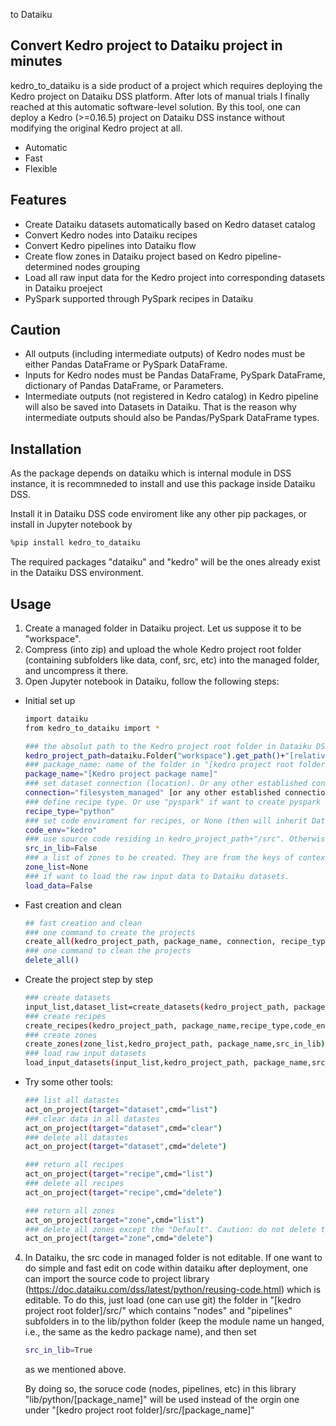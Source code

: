 
 to Dataiku
## Convert Kedro project to Dataiku project in minutes

kedro_to_dataiku is a side product of a project which requires deploying the Kedro project on Dataiku DSS platform. After lots of manual trials I finally reached at this automatic software-level solution. By this tool, one can deploy a Kedro (>=0.16.5) project on Dataiku DSS instance without modifying the original Kedro project at all.  

- Automatic
- Fast
- Flexible

## Features
- Create Dataiku datasets automatically based on Kedro dataset catalog
- Convert Kedro nodes into Dataiku recipes 
- Convert Kedro pipelines into Dataiku flow
- Create flow zones in Dataiku project based on Kedro pipeline-determined nodes grouping 
- Load all raw input data for the Kedro project into corresponding datasets in Dataiku proeject 
- PySpark supported through PySpark recipes in Dataiku 

## Caution 
- All outputs (including intermediate outputs) of Kedro nodes must be either Pandas DataFrame or PySpark DataFrame.
- Inputs for Kedro nodes must be Pandas DataFrame, PySpark DataFrame, dictionary of Pandas DataFrame, or Parameters. 
- Intermediate outputs (not registered in Kedro catalog) in Kedro pipeline will also be saved into Datasets in Dataiku. That is the reason why intermediate outputs should also be Pandas/PySpark DataFrame types. 

## Installation

As the package depends on dataiku which is internal module in DSS instance, it is recommneded to install and use this package inside Dataiku DSS. 

Install it in Dataiku DSS code enviroment like any other pip packages, or install in Jupyter notebook by
```sh
%pip install kedro_to_dataiku
```

The required packages "dataiku" and "kedro" will be the ones already exist in the Dataiku DSS environment. 

## Usage
1. Create a managed folder in Dataiku project. Let us suppose it to be "workspace".
2. Compress (into zip) and upload the whole Kedro project root folder (containing subfolders like data, conf, src, etc) into the managed folder, and uncompress it there.
3. Open Jupyter notebook in Dataiku, follow the following steps:

* Initial set up
    ```sh
    import dataiku
    from kedro_to_dataiku import *
    
    ### the absolut path to the Kedro project root folder in Dataiku DSS filesystem.
    kedro_project_path=dataiku.Folder("workspace").get_path()+"[relative path of the kedro project root folder]"
    ### package_name: name of the folder in "[kedro project root folder]/src/" which contains "nodes" and "pipelines" subfolders
    package_name="[Kedro project package name]"
    ### set dataset connection (location). Or any other established connections (like S3) in Dataiku DSS.
    connection="filesystem_managed" [or any other established connections (like S3) in Dataiku DSS]
    ### define recipe type. Or use "pyspark" if want to create pyspark recipes. 
    recipe_type="python" 
    ### set code enviroment for recipes, or None (then will inherit Dataiku project default code enviroment)
    code_env="kedro" 
    ### use source code residing in kedro_project_path+"/src". Otherwise, if True, will use source code imported as Dataiku python library -- this option will enable us to edit the soruce code residing in library.
    src_in_lib=False 
    ### a list of zones to be created. They are from the keys of context.pipelines in the Kedro project. Example: ["int","primary","master","master_ds","modeling"]. Or just keep it as None so tht no zones will be created automatically.
    zone_list=None
    ### if want to load the raw input data to Dataiku datasets. 
    load_data=False
    ```
* Fast creation and clean
    ```sh
    ## fast creation and clean
    ### one command to create the projects
    create_all(kedro_project_path, package_name, connection, recipe_type,code_env,zone_list,load_data=False,src_in_lib=False)
    ### one command to clean the projects
    delete_all()
    ```
* Create the project step by step
    ```sh
    ### create datasets
    input_list,dataset_list=create_datasets(kedro_project_path, package_name,connection,format_type,src_in_lib)
    ### create recipes
    create_recipes(kedro_project_path, package_name,recipe_type,code_env,src_in_lib)
    ### create zones
    create_zones(zone_list,kedro_project_path, package_name,src_in_lib)
    ### load raw input datasets
    load_input_datasets(input_list,kedro_project_path, package_name,src_in_lib)
    ```

* Try some other tools:
    ```sh
    ### list all datastes
    act_on_project(target="dataset",cmd="list")
    ### clear data in all datastes
    act_on_project(target="dataset",cmd="clear")
    ### delete all datastes
    act_on_project(target="dataset",cmd="delete")
    
    ### return all recipes
    act_on_project(target="recipe",cmd="list")
    ### delete all recipes
    act_on_project(target="recipe",cmd="delete")
    
    ### return all zones
    act_on_project(target="zone",cmd="list")
    ### delete all zones except the "Default". Caution: do not delete this Default zone otherwise the project flow will corrupt.
    act_on_project(target="zone",cmd="delete")
    ```

4. In Dataiku, the src code in managed folder is not editable. If one want to do simple and fast edit on code within dataiku after deployment, one can import the source code to project library (https://doc.dataiku.com/dss/latest/python/reusing-code.html) which is editable. To do this, just load (one can use git) the folder in "[kedro project root folder]/src/" which contains "nodes" and "pipelines" subfolders in to the lib/python folder (keep the module name un hanged, i.e., the same as the kedro package name), and then set 
    ```sh
    src_in_lib=True 
    ```
    as we mentioned above. 
    
    By doing so, the soruce code (nodes, pipelines, etc) in this library "lib/python/[package_name]" will be used instead of the orgin one under "[kedro project root folder]/src/[package_name]" 
